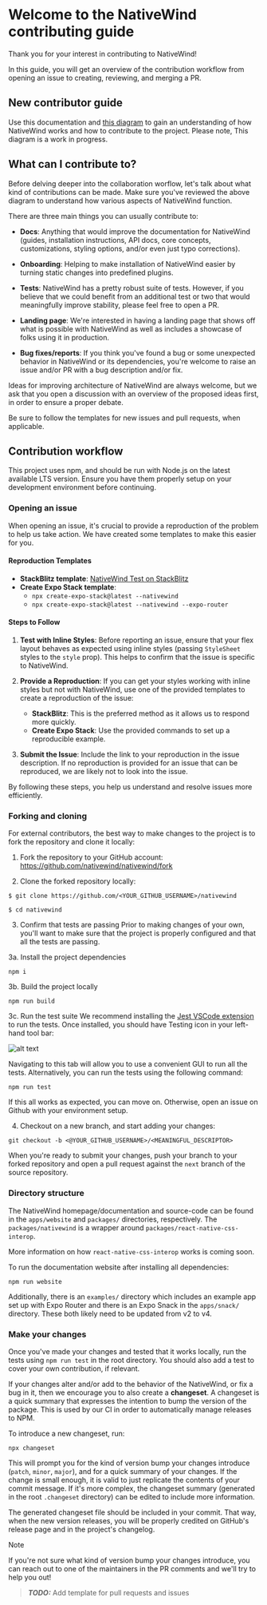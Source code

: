 # Welcome to the NativeWind contributing guide

Thank you for your interest in contributing to NativeWind!

In this guide, you will get an overview of the contribution workflow from opening an issue to creating, reviewing, and merging a PR.

## New contributor guide

Use this documentation and [this diagram](https://link.excalidraw.com/l/398AFcdY0wd/4cHnU8Ilxw7) to gain an understanding of how NativeWind works and how to contribute to the project. Please note, This diagram is a work in progress.

## What can I contribute to?

Before delving deeper into the collaboration worflow, let's talk about what kind of contributions can be made. Make sure you've reviewed the above diagram to understand how various aspects of NativeWind function.

There are three main things you can usually contribute to:

- **Docs**: Anything that would improve the documentation for NativeWind (guides, installation instructions, API docs, core concepts, customizations, styling options, and/or even just typo corrections).

- **Onboarding**: Helping to make installation of NativeWind easier by turning static changes into predefined plugins.

- **Tests**: NativeWind has a pretty robust suite of tests. However, if you believe that we could benefit from an additional test or two that would meaningfully improve stability, please feel free to open a PR.

- **Landing page**: We're interested in having a landing page that shows off what is possible with NativeWind as well as includes a showcase of folks using it in production.

- **Bug fixes/reports**: If you think you've found a bug or some unexpected behavior in NativeWind or its dependencies, you're welcome to raise an issue and/or PR with a bug description and/or fix.

Ideas for improving architecture of NativeWind are always welcome, but we ask that you open a discussion with an overview of the proposed ideas first, in order to ensure a proper debate.

Be sure to follow the templates for new issues and pull requests, when applicable.

## Contribution workflow

This project uses npm, and should be run with Node.js on the latest available LTS version. Ensure you have them properly setup on your development environment before continuing.

### Opening an issue

When opening an issue, it's crucial to provide a reproduction of the problem to help us take action. We have created some templates to make this easier for you.

#### Reproduction Templates

- **StackBlitz template**: [NativeWind Test on StackBlitz](https://stackblitz.com/edit/nativewind-test?view=editor)
- **Create Expo Stack template**: 
  - `npx create-expo-stack@latest --nativewind`
  - `npx create-expo-stack@latest --nativewind --expo-router`

#### Steps to Follow

1. **Test with Inline Styles**: Before reporting an issue, ensure that your flex layout behaves as expected using inline styles (passing `StyleSheet` styles to the `style` prop). This helps to confirm that the issue is specific to NativeWind.

2. **Provide a Reproduction**: If you can get your styles working with inline styles but not with NativeWind, use one of the provided templates to create a reproduction of the issue:
   - **StackBlitz**: This is the preferred method as it allows us to respond more quickly.
   - **Create Expo Stack**: Use the provided commands to set up a reproducible example.

3. **Submit the Issue**: Include the link to your reproduction in the issue description. If no reproduction is provided for an issue that can be reproduced, we are likely not to look into the issue.

By following these steps, you help us understand and resolve issues more efficiently.

### Forking and cloning

For external contributors, the best way to make changes to the project is to fork the repository and clone it locally:

1. Fork the repository to your GitHub account: https://github.com/nativewind/nativewind/fork

2. Clone the forked repository locally:

```shell
$ git clone https://github.com/<YOUR_GITHUB_USERNAME>/nativewind

$ cd nativewind
```

3. Confirm that tests are passing
Prior to making changes of your own, you'll want to make sure that the project is properly configured and that all the tests are passing.

3a. Install the project dependencies

```shell
npm i
```

3b. Build the project locally

```shell
npm run build
```

3c. Run the test suite
We recommend installing the [Jest VSCode extension](https://marketplace.visualstudio.com/items?itemName=Orta.vscode-jest) to run the tests. Once installed, you should have Testing icon in your left-hand tool bar:

![alt text](image.png)

Navigating to this tab will allow you to use a convenient GUI to run all the tests. Alternatively, you can run the tests using the following command:
```shell
npm run test
```

If this all works as expected, you can move on. Otherwise, open an issue on Github with your environment setup.

4. Checkout on a new branch, and start adding your changes:

```shell
git checkout -b <@YOUR_GITHUB_USERNAME>/<MEANINGFUL_DESCRIPTOR>
```

When you're ready to submit your changes, push your branch to your forked repository and open a pull request against the `next` branch of the source repository.

### Directory structure

The NativeWind homepage/documentation and source-code can be found in the `apps/website` and `packages/` directories, respectively. The `packages/nativewind` is a wrapper around `packages/react-native-css-interop`.

More information on how `react-native-css-interop` works is coming soon.

To run the documentation website after installing all dependencies:

```shell
npm run website
```

Additionally, there is an `examples/` directory which includes an example app set up with Expo Router and there is an Expo Snack in the `apps/snack/` directory. These both likely need to be updated from v2 to v4.

### Make your changes

Once you've made your changes and tested that it works locally, run the tests using `npm run test` in the root directory. You should also add a test to cover your own contribution, if relevant.

If your changes alter and/or add to the behavior of the NativeWind, or fix a bug in it, then we encourage you to also create a **changeset**. A changeset is a quick summary that expresses the intention to bump the version of the package. This is used by our CI in order to automatically manage releases to NPM.

To introduce a new changeset, run:

```shell
npx changeset
```

This will prompt you for the kind of version bump your changes introduce (`patch`, `minor`, `major`), and for a quick summary of your changes. If the change is small enough, it is valid to just replicate the contents of your commit message. If it's more complex, the changeset summary (generated in the root `.changeset` directory) can be edited to include more information.

The generated changeset file should be included in your commit. That way, when the new version releases, you will be properly credited on GitHub's release page and in the project's changelog.

> [!NOTE]
> If you're not sure what kind of version bump your changes introduce, you can reach out to one of the maintainers in the PR comments and we'll try to help you out!

> **_TODO:_** Add template for pull requests and issues